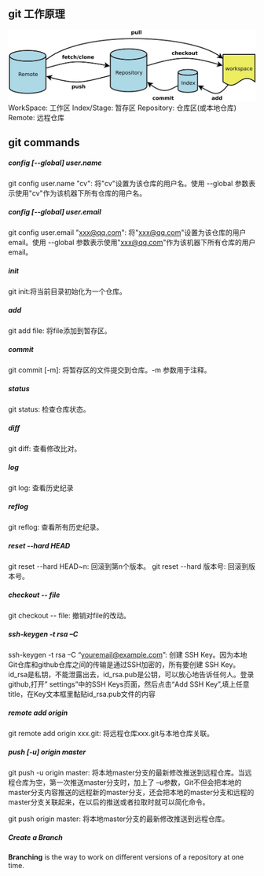 ## git 工作原理
!["git"](./git.jpg)
WorkSpace: 工作区
Index/Stage: 暂存区
Repository: 仓库区(或本地仓库)
Remote: 远程仓库

## git commands
##### config [--global] user.name
git config user.name "cv": 将"cv"设置为该仓库的用户名。使用 --global 参数表示使用"cv"作为该机器下所有仓库的用户名。

##### config [--global] user.email
git config user.email "xxx@qq.com": 将"xxx@qq.com"设置为该仓库的用户email。使用 --global 参数表示使用"xxx@qq.com"作为该机器下所有仓库的用户email。

##### init
git init:将当前目录初始化为一个仓库。

##### add
git add file: 将file添加到暂存区。

##### commit
git commit [-m]: 将暂存区的文件提交到仓库。-m 参数用于注释。

##### status
git status: 检查仓库状态。

##### diff
git diff: 查看修改比对。

##### log
git log: 查看历史纪录

##### reflog
git reflog: 查看所有历史纪录。

##### reset --hard HEAD
git reset --hard HEAD~n: 回滚到第n个版本。
git reset --hard 版本号: 回滚到版本号。

##### checkout -- file
git checkout -- file: 撤销对file的改动。

##### ssh-keygen -t rsa –C 
ssh-keygen -t rsa –C “youremail@example.com”: 创建 SSH Key。因为本地Git仓库和github仓库之间的传输是通过SSH加密的，所有要创建 SSH Key。id_rsa是私钥，不能泄露出去，id_rsa.pub是公钥，可以放心地告诉任何人。登录github,打开” settings”中的SSH Keys页面，然后点击“Add SSH Key”,填上任意title，在Key文本框里黏贴id_rsa.pub文件的内容

##### remote add origin 
git remote add origin xxx.git: 将远程仓库xxx.git与本地仓库关联。

##### push [-u] origin master
git push -u origin master: 将本地master分支的最新修改推送到远程仓库。当远程仓库为空，第一次推送master分支时，加上了 –u参数，Git不但会把本地的master分支内容推送的远程新的master分支，还会把本地的master分支和远程的master分支关联起来，在以后的推送或者拉取时就可以简化命令。

git push origin master: 将本地master分支的最新修改推送到远程仓库。
##### Create a Branch
**Branching** is the way to work on different versions of a repository at one time.
